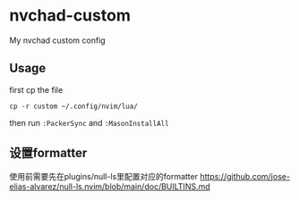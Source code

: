 # nvchad-custom
My nvchad custom config

## Usage
first cp the file
```
cp -r custom ~/.config/nvim/lua/
```
then run `:PackerSync` and `:MasonInstallAll` 

## 设置formatter
使用前需要先在plugins/null-ls里配置对应的formatter
https://github.com/jose-elias-alvarez/null-ls.nvim/blob/main/doc/BUILTINS.md

